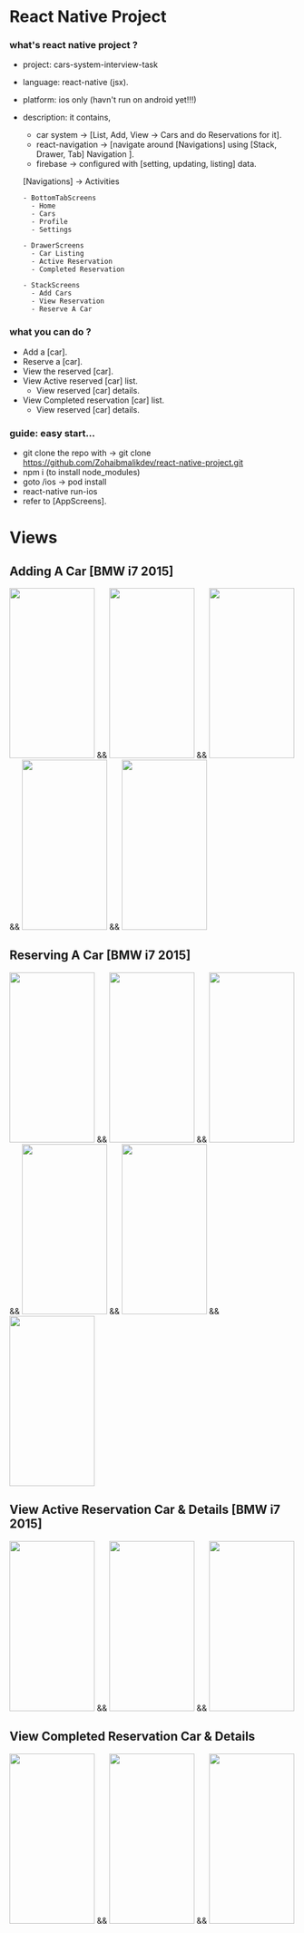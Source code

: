 # React Native Project


### what's react native project ?

- project: cars-system-interview-task
- language: react-native (jsx).
- platform: ios only (havn't run on android yet!!!)
- description: it contains, 
    - car system -> [List, Add, View -> Cars and do Reservations for it]. 
    - react-navigation -> [navigate around [Navigations] using [Stack, Drawer, Tab] Navigation ].
    - firebase -> configured with [setting, updating, listing] data.


    [Navigations] -> Activities

      - BottomTabScreens
        - Home
        - Cars
        - Profile
        - Settings
        
      - DrawerScreens
        - Car Listing
        - Active Reservation
        - Completed Reservation
      
      - StackScreens
        - Add Cars
        - View Reservation
        - Reserve A Car


### what you can do ?

  - Add a [car].
  - Reserve a [car].
  - View the reserved [car].
  - View Active reserved [car] list.
    - View reserved [car] details.
  - View Completed reservation [car] list.
    - View reserved [car] details.
 
    
    
### guide: easy start...
 - git clone the repo with -> git clone https://github.com/Zohaibmalikdev/react-native-project.git
 - npm i (to install node_modules)
 - goto /ios -> pod install
 - react-native run-ios  
 - refer to [AppScreens].



# Views

## Adding A Car [BMW i7 2015]

<img src="https://user-images.githubusercontent.com/37066492/216809979-0213b9fc-e3b9-440f-a1c7-d041212ebe4e.png" width="150" height="300"> && <img src="https://user-images.githubusercontent.com/37066492/216809700-2ff2294f-27b8-4d93-924c-19b38a5369e7.png" width="150" height="300"> && <img src="https://user-images.githubusercontent.com/37066492/216809771-ab791eb7-589a-46e1-aa19-fd93ea4c7a06.png" width="150" height="300"> && <img src="https://user-images.githubusercontent.com/37066492/216809806-b13a9e24-f1d2-4ac0-98fc-ca15b50bb4d2.png" width="150" height="300"> && <img src="https://user-images.githubusercontent.com/37066492/216809820-016188f5-933a-4c33-af70-52998cba3dfa.png" width="150" height="300"> 

## Reserving A Car [BMW i7 2015]

<img src="https://user-images.githubusercontent.com/37066492/216809979-0213b9fc-e3b9-440f-a1c7-d041212ebe4e.png" width="150" height="300"> && <img src="https://user-images.githubusercontent.com/37066492/216809911-2f328946-3236-4f01-a9dd-faae46129b3b.png" width="150" height="300"> && <img src="https://user-images.githubusercontent.com/37066492/216809939-74d37990-f10a-4687-96b1-571611365394.png" width="150" height="300"> && <img src="https://user-images.githubusercontent.com/37066492/216809962-d68b5902-e4e5-4079-a779-b68e40e9c757.png" width="150" height="300"> && <img src="https://user-images.githubusercontent.com/37066492/216810357-81c9fe37-6857-4bdd-b0a8-08f693d5f752.png" width="150" height="300"> && <img src="https://user-images.githubusercontent.com/37066492/216809988-43d883a3-5cf5-4c48-9a95-0a7480e0c41f.png" width="150" height="300">



## View Active Reservation Car & Details [BMW i7 2015]

<img src="https://user-images.githubusercontent.com/37066492/216810357-81c9fe37-6857-4bdd-b0a8-08f693d5f752.png" width="150" height="300"> && <img src="https://user-images.githubusercontent.com/37066492/216810105-d174ade7-b2c1-4098-bbea-a2f519e78bb3.png" width="150" height="300"> && <img src="https://user-images.githubusercontent.com/37066492/216810116-8ed78880-f0b1-4cec-bf41-c96d9f2f8ccf.png" width="150" height="300">


## View Completed Reservation Car & Details

<img src="https://user-images.githubusercontent.com/37066492/216810307-7c6b9883-5721-4f72-95e1-23e473ad434c.png" width="150" height="300"> && <img src="https://user-images.githubusercontent.com/37066492/216810196-38088714-1d4c-450b-8723-68a5589d0f92.png" width="150" height="300"> && <img src="https://user-images.githubusercontent.com/37066492/216810208-cb390fa2-ee84-4881-ba32-e6bf62917dc5.png" width="150" height="300">



